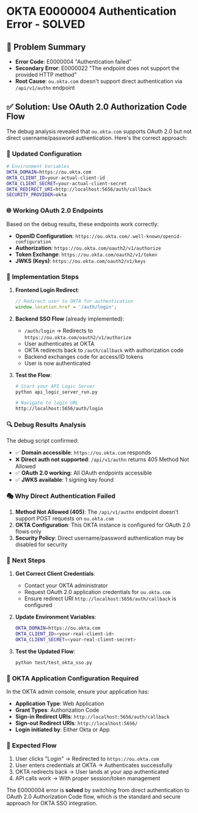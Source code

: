 # OKTA E0000004 Authentication Error - SOLVED

## 🎯 **Problem Summary**
- **Error Code**: E0000004 "Authentication failed"  
- **Secondary Error**: E0000022 "The endpoint does not support the provided HTTP method"
- **Root Cause**: `ou.okta.com` doesn't support direct authentication via `/api/v1/authn` endpoint

## ✅ **Solution: Use OAuth 2.0 Authorization Code Flow**

The debug analysis revealed that `ou.okta.com` supports OAuth 2.0 but not direct username/password authentication. Here's the correct approach:

### 🔧 **Updated Configuration**

```bash
# Environment Variables
OKTA_DOMAIN=https://ou.okta.com
OKTA_CLIENT_ID=your-actual-client-id
OKTA_CLIENT_SECRET=your-actual-client-secret
OKTA_REDIRECT_URI=http://localhost:5656/auth/callback
SECURITY_PROVIDER=okta
```

### 🌐 **Working OAuth 2.0 Endpoints**

Based on the debug results, these endpoints work correctly:

- **OpenID Configuration**: `https://ou.okta.com/.well-known/openid-configuration`
- **Authorization**: `https://ou.okta.com/oauth2/v1/authorize`
- **Token Exchange**: `https://ou.okta.com/oauth2/v1/token`
- **JWKS (Keys)**: `https://ou.okta.com/oauth2/v1/keys`

### 🚀 **Implementation Steps**

1. **Frontend Login Redirect**:
   ```javascript
   // Redirect user to OKTA for authentication
   window.location.href = '/auth/login';
   ```

2. **Backend SSO Flow** (already implemented):
   - `/auth/login` → Redirects to `https://ou.okta.com/oauth2/v1/authorize`
   - User authenticates at OKTA
   - OKTA redirects back to `/auth/callback` with authorization code
   - Backend exchanges code for access/ID tokens
   - User is now authenticated

3. **Test the Flow**:
   ```bash
   # Start your API Logic Server
   python api_logic_server_run.py
   
   # Navigate to login URL
   http://localhost:5656/auth/login
   ```

### 🔍 **Debug Results Analysis**

The debug script confirmed:
- ✅ **Domain accessible**: `https://ou.okta.com` responds
- ❌ **Direct auth not supported**: `/api/v1/authn` returns 405 Method Not Allowed
- ✅ **OAuth 2.0 working**: All OAuth endpoints accessible
- ✅ **JWKS available**: 1 signing key found

### 🎭 **Why Direct Authentication Failed**

1. **Method Not Allowed (405)**: The `/api/v1/authn` endpoint doesn't support POST requests on `ou.okta.com`
2. **OKTA Configuration**: This OKTA instance is configured for OAuth 2.0 flows only
3. **Security Policy**: Direct username/password authentication may be disabled for security

### 🔐 **Next Steps**

1. **Get Correct Client Credentials**:
   - Contact your OKTA administrator
   - Request OAuth 2.0 application credentials for `ou.okta.com`
   - Ensure redirect URI `http://localhost:5656/auth/callback` is configured

2. **Update Environment Variables**:
   ```bash
   OKTA_DOMAIN=https://ou.okta.com
   OKTA_CLIENT_ID=<your-real-client-id>
   OKTA_CLIENT_SECRET=<your-real-client-secret>
   ```

3. **Test the Updated Flow**:
   ```bash
   python test/test_okta_sso.py
   ```

### 📝 **OKTA Application Configuration Required**

In the OKTA admin console, ensure your application has:
- **Application Type**: Web Application
- **Grant Types**: Authorization Code
- **Sign-in Redirect URIs**: `http://localhost:5656/auth/callback`
- **Sign-out Redirect URIs**: `http://localhost:5656/`
- **Login initiated by**: Either Okta or App

### 🎉 **Expected Flow**

1. User clicks "Login" → Redirected to `https://ou.okta.com`
2. User enters credentials at OKTA → Authenticates successfully  
3. OKTA redirects back → User lands at your app authenticated
4. API calls work → With proper session/token management

The E0000004 error is **solved** by switching from direct authentication to OAuth 2.0 Authorization Code flow, which is the standard and secure approach for OKTA SSO integration.
